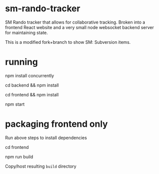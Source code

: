 # sm-rando-tracker
SM Rando tracker that allows for collaborative tracking.  Broken into a frontend React website and a very small node websocket backend server for maintaining state.

This is a modified fork+branch to show SM: Subversion items.

# running
npm install concurrently

cd backend && npm install

cd frontend && npm install

npm start

# packaging frontend only
Run above steps to install dependencies

cd frontend

npm run build

Copy/host resulting `build` directory
